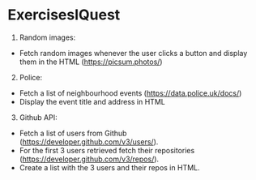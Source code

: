 # ExercisesIQuest

1. Random images:
- Fetch random images whenever the user clicks a button and display them in the HTML (https://picsum.photos/)

2. Police:
- Fetch a list of neighbourhood events (https://data.police.uk/docs/) 
- Display the event title and address in HTML

3. Github API:
- Fetch a list of users from Github (https://developer.github.com/v3/users/).
- For the first 3 users retrieved fetch their repositories (https://developer.github.com/v3/repos/).
- Create a list with the 3 users and their repos in HTML.
